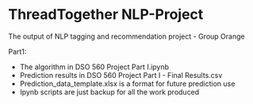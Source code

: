# ThreadTogether NLP-Project
The output of NLP tagging and recommendation project - Group Orange

Part1:
* The algorithm in DSO 560 Project Part I.ipynb
* Prediction results in DSO 560 Project Part I - Final Results.csv
* Prediction_data_template.xlsx is a format for future prediction use
* Ipynb scripts are just backup for all the work produced
